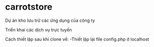 # carrotstore
Dự án kho lưu trữ các ứng dụng của công ty

Triển khai các dịch vụ trực tuyến

Cách thiết lập sau khi clone về:
-Thiết lập lại file config.php ở localhost
